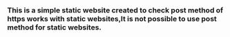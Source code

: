 ### This is a simple static website created to check post method of https works with static websites,It is not possible to use post method for static websites.
